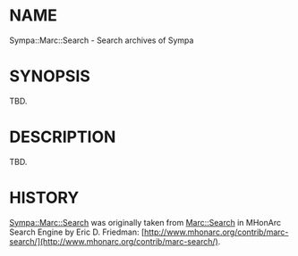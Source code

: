 # NAME

Sympa::Marc::Search - Search archives of Sympa

# SYNOPSIS

TBD.

# DESCRIPTION

TBD.

# HISTORY

[Sympa::Marc::Search](./Sympa-Marc-Search.3.md) was originally taken from
[Marc::Search](https://metacpan.org/pod/Marc::Search) in MHonArc Search Engine by Eric D. Friedman:
[http://www.mhonarc.org/contrib/marc-search/](http://www.mhonarc.org/contrib/marc-search/).
